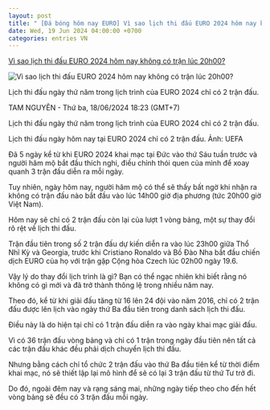 ```yaml
---
layout: post
title: " [Đá bóng hôm nay EURO] Vì sao lịch thi đấu EURO 2024 hôm nay không có trận lúc 20h00?"
date: Wed, 19 Jun 2024 04:00:00 +0700
categories: entries VN
---
```

[Vì sao lịch thi đấu EURO 2024 hôm nay không có trận lúc 20h00?](https://laodong.vn/bong-da-quoc-te/vi-sao-lich-thi-dau-euro-2024-hom-nay-khong-co-tran-luc-20h00-1354643.ldo)

![Vì sao lịch thi đấu EURO 2024 hôm nay không có trận lúc 20h00?](https://media-cdn-v2.laodong.vn/storage/newsportal/2024/6/18/1354643/Euro-2024.jpg?w=800&h=420&crop=auto&scale=both)

Lịch thi đấu ngày thứ năm trong lịch trình của EURO 2024 chỉ có 2 trận đấu.

TAM NGUYÊN - Thứ ba, 18/06/2024 18:23 (GMT+7)

Lịch thi đấu ngày thứ năm trong lịch trình của EURO 2024 chỉ có 2 trận đấu.

Lịch thi đấu ngày hôm nay tại EURO 2024 chỉ có 2 trận đấu. Ảnh: UEFA

Đã 5 ngày kể từ khi EURO 2024 khai mạc tại Đức vào thứ Sáu tuần trước và người hâm mộ bắt đầu thích nghi, điều chỉnh thói quen của mình để xoay quanh 3 trận đấu diễn ra mỗi ngày.

Tuy nhiên, ngày hôm nay, người hâm mộ có thể sẽ thấy bất ngờ khi nhận ra không có trận đấu nào bắt đầu vào lúc 14h00 giờ địa phương (tức 20h00 giờ Việt Nam).

Hôm nay sẽ chỉ có 2 trận đấu còn lại của lượt 1 vòng bảng, một sự thay đổi rõ rệt về lịch thi đấu.

Trận đầu tiên trong số 2 trận đấu dự kiến ​​diễn ra vào lúc 23h00 giữa Thổ Nhĩ Kỳ và Georgia, trước khi Cristiano Ronaldo và Bồ Đào Nha bắt đầu chiến dịch EURO của họ với trận gặp Cộng hòa Czech lúc 02h00 ngày 19.6.

Vậy lý do thay đổi lịch trình là gì? Bạn có thể ngạc nhiên khi biết rằng nó không có gì mới và đã trở thành thông lệ trong nhiều năm nay.

Theo đó, kể từ khi giải đấu tăng từ 16 lên 24 đội vào năm 2016, chỉ có 2 trận đấu được lên lịch vào ngày thứ Ba đầu tiên trong danh sách lịch thi đấu.

Điều này là do hiện tại chỉ có 1 trận đấu diễn ra vào ngày khai mạc giải đấu.

Vì có 36 trận đấu vòng bảng và chỉ có 1 trận trong ngày đầu tiên nên tất cả các trận đấu khác đều phải dịch chuyển lịch thi đấu.

Nhưng bằng cách chỉ tổ chức 2 trận đấu vào thứ Ba đầu tiên kể từ thời điểm khai mạc, nó sẽ thiết lập lại mô hình để sẽ có lại 3 trận đấu từ thứ Tư trở đi.

Do đó, ngoài đêm nay và rạng sáng mai, những ngày tiếp theo cho đến hết vòng bảng sẽ đều có 3 trận đấu mỗi ngày.

